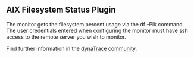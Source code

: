 ## AIX Filesystem Status Plugin

The monitor gets the filesystem percent usage via the df -Plk command. The user credentials entered when configuring the monitor must have ssh access to the remote server you wish to monitor.

Find further information in the [dynaTrace community](https://community.compuwareapm.com/community/display/DL/AIX+Filesystem+Status+Plugin).     

